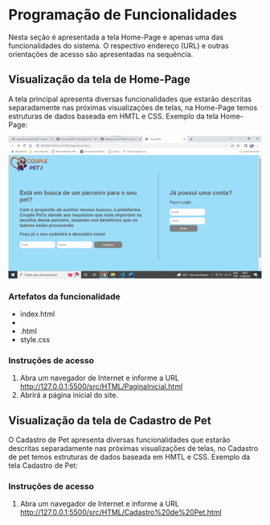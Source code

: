 # Programação de Funcionalidades

Nesta seção é apresentada a tela Home-Page e apenas uma das funcionalidades do sistema. O respectivo endereço (URL) e outras orientações de acesso são apresentadas na sequência. 

## Visualização da tela de Home-Page

A tela principal apresenta diversas funcionalidades que estarão descritas separadamente nas próximas visualizações de telas, na Home-Page temos estruturas de dados baseada em HMTL e CSS. Exemplo da tela Home-Page:

![tela de Home-Page](img/ct1.png)


### Artefatos da funcionalidade 

* index.html
*   <script src="../JS/login.js"></script>
*   <script src="../JS/cadastro.js"></script>.html
* style.css



### Instruções de acesso 

1.	Abra um navegador de Internet e informe a URL http://127.0.0.1:5500/src/HTML/PaginaInicial.html 
2.	Abrirá a página inicial do site.

## Visualização da tela de Cadastro de Pet

O Cadastro de Pet apresenta diversas funcionalidades que estarão descritas separadamente nas próximas visualizações de telas, no Cadastro de pet temos estruturas de dados baseada em HMTL e CSS. Exemplo da tela Cadastro de Pet:










### Instruções de acesso 

1.	Abra um navegador de Internet e informe a URL http://127.0.0.1:5500/src/HTML/Cadastro%20de%20Pet.html


